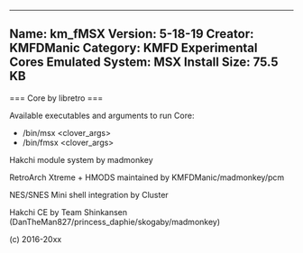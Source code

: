 -----------------------
Name: km_fMSX
Version: 5-18-19
Creator: KMFDManic
Category: KMFD Experimental Cores
Emulated System: MSX
Install Size: 75.5 KB
-----------------------
=== Core by libretro ===

Available executables and arguments to run Core:
- /bin/msx <rom> <clover_args>
- /bin/fmsx <rom> <clover_args>

Hakchi module system by madmonkey

RetroArch Xtreme + HMODS maintained by KMFDManic/madmonkey/pcm

NES/SNES Mini shell integration by Cluster

Hakchi CE by Team Shinkansen (DanTheMan827/princess_daphie/skogaby/madmonkey)

(c) 2016-20xx
